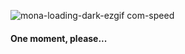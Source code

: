 



![mona-loading-dark-ezgif com-speed](https://github.com/user-attachments/assets/0fdf2e0d-3e28-4f6f-934b-37789f994f7a)
#### One moment, please...
<!--![tumblr_oo4bf9CiMK1twvy9ro1_1280](https://github.com/glyphn/glyphn/assets/31204969/ec548da2-0cbf-4e29-90f5-b296152a83ba)
